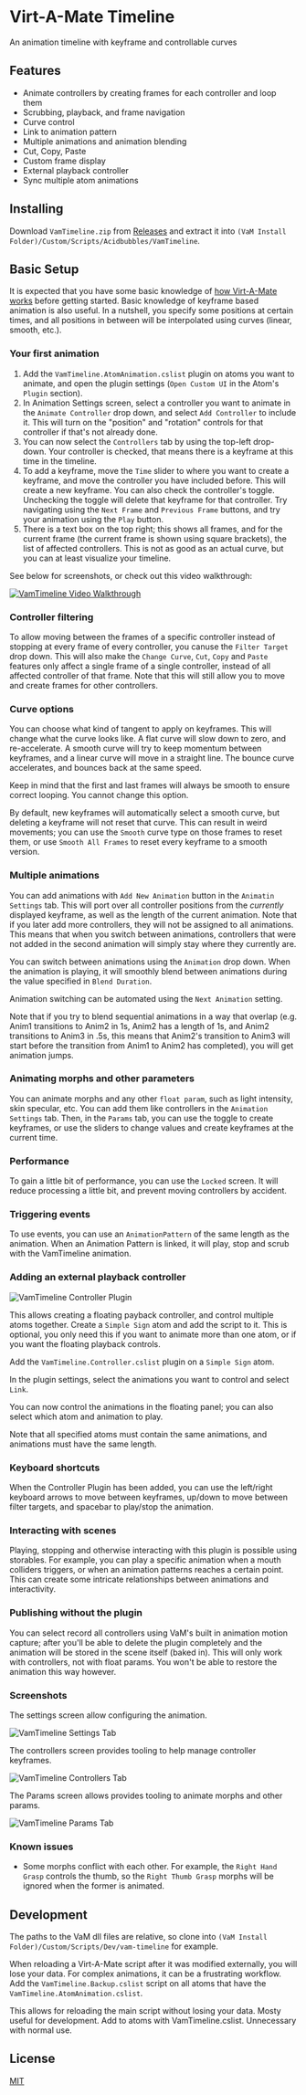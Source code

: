 # Virt-A-Mate Timeline

An animation timeline with keyframe and controllable curves

## Features

- Animate controllers by creating frames for each controller and loop them
- Scrubbing, playback, and frame navigation
- Curve control
- Link to animation pattern
- Multiple animations and animation blending
- Cut, Copy, Paste
- Custom frame display
- External playback controller
- Sync multiple atom animations

## Installing

Download `VamTimeline.zip` from [Releases](https://github.com/acidbubbles/vam-timeline/releases) and extract it into `(VaM Install Folder)/Custom/Scripts/Acidbubbles/VamTimeline`.

## Basic Setup

It is expected that you have some basic knowledge of [how Virt-A-Mate works](https://www.reddit.com/r/VirtAMate/wiki/index) before getting started. Basic knowledge of keyframe based animation is also useful. In a nutshell, you specify some positions at certain times, and all positions in between will be interpolated using curves (linear, smooth, etc.).

### Your first animation

1. Add the `VamTimeline.AtomAnimation.cslist` plugin on atoms you want to animate, and open the plugin settings (`Open Custom UI` in the Atom's `Plugin` section).
2. In Animation Settings screen, select a controller you want to animate in the `Animate Controller` drop down, and select `Add Controller` to include it. This will turn on the "position" and "rotation" controls for that controller if that's not already done.
3. You can now select the `Controllers` tab by using the top-left drop-down. Your controller is checked, that means there is a keyframe at this time in the timeline.
4. To add a keyframe, move the `Time` slider to where you want to create a keyframe, and move the controller you have included before. This will create a new keyframe. You can also check the controller's toggle. Unchecking the toggle will delete that keyframe for that controller. Try navigating using the `Next Frame` and `Previous Frame` buttons, and try your animation using the `Play` button.
5. There is a text box on the top right; this shows all frames, and for the current frame (the current frame is shown using square brackets), the list of affected controllers. This is not as good as an actual curve, but you can at least visualize your timeline.

See below for screenshots, or check out this video walkthrough:

[![VamTimeline Video Walkthrough](https://img.youtube.com/vi/WgMns-oJWdo/0.jpg)](https://www.youtube.com/watch?v=WgMns-oJWdo)

### Controller filtering

To allow moving between the frames of a specific controller instead of stopping at every frame of every controller, you canuse the `Filter Target` drop down. This will also make the `Change Curve`, `Cut`, `Copy` and `Paste` features only affect a single frame of a single controller, instead of all affected controller of that frame. Note that this will still allow you to move and create frames for other controllers.

### Curve options

You can choose what kind of tangent to apply on keyframes. This will change what the curve looks like. A flat curve will slow down to zero, and re-accelerate. A smooth curve will try to keep momentum between keyframes, and a linear curve will move in a straight line. The bounce curve accelerates, and bounces back at the same speed.

Keep in mind that the first and last frames will always be smooth to ensure correct looping. You cannot change this option.

By default, new keyframes will automatically select a smooth curve, but deleting a keyframe will not reset that curve. This can result in weird movements; you can use the `Smooth` curve type on those frames to reset them, or use `Smooth All Frames` to reset every keyframe to a smooth version.

### Multiple animations

You can add animations with `Add New Animation` button in the `Animatin Settings` tab. This will port over all controller positions from the _currently_ displayed keyframe, as well as the length of the current animation. Note that if you later add more controllers, they will not be assigned to all animations. This means that when you switch between animations, controllers that were not added in the second animation will simply stay where they currently are.

You can switch between animations using the `Animation` drop down. When the animation is playing, it will smoothly blend between animations during the value specified in `Blend Duration`.

Animation switching can be automated using the `Next Animation` setting.

Note that if you try to blend sequential animations in a way that overlap (e.g. Anim1 transitions to Anim2 in 1s, Anim2 has a length of 1s, and Anim2 transitions to Anim3 in .5s, this means that Anim2's transition to Anim3 will start before the transition from Anim1 to Anim2 has completed), you will get animation jumps.

### Animating morphs and other parameters

You can animate morphs and any other `float param`, such as light intensity, skin specular, etc. You can add them like controllers in the `Animation Settings` tab. Then, in the `Params` tab,  you can use the toggle to create keyframes, or use the sliders to change values and create keyframes at the current time.

### Performance

To gain a little bit of performance, you can use the `Locked` screen. It will reduce processing a little bit, and prevent moving controllers by accident.

### Triggering events

To use events, you can use an `AnimationPattern` of the same length as the animation. When an Animation Pattern is linked, it will play, stop and scrub with the VamTimeline animation.

### Adding an external playback controller

![VamTimeline Controller Plugin](screenshots/vam-timeline-controller.png)

This allows creating a floating payback controller, and control multiple atoms together. Create a `Simple Sign` atom and add the script to it. This is optional, you only need this if you want to animate more than one atom, or if you want the floating playback controls.

Add the `VamTimeline.Controller.cslist` plugin on a `Simple Sign` atom.

In the plugin settings, select the animations you want to control and select `Link`.

You can now control the animations in the floating panel; you can also select which atom and animation to play.

Note that all specified atoms must contain the same animations, and animations must have the same length.

### Keyboard shortcuts

When the Controller Plugin has been added, you can use the left/right keyboard arrows to move between keyframes, up/down to move between filter targets, and spacebar to play/stop the animation.

### Interacting with scenes

Playing, stopping and otherwise interacting with this plugin is possible using storables. For example, you can play a specific animation when a mouth colliders triggers, or when an animation patterns reaches a certain point. This can create some intricate relationships between animations and interactivity.

### Publishing without the plugin

You can select record all controllers using VaM's built in animation motion capture; after you'll be able to delete the plugin completely and the animation will be stored in the scene itself (baked in). This will only work with controllers, not with float params. You won't be able to restore the animation this way however.

### Screenshots

The settings screen allow configuring the animation.

![VamTimeline Settings Tab](screenshots/atom-settings-ui.png)

The controllers screen provides tooling to help manage controller keyframes.

![VamTimeline Controllers Tab](screenshots/atom-controllers-ui.png)

The Params screen allows provides tooling to animate morphs and other params.

![VamTimeline Params Tab](screenshots/atom-params-ui.png)

### Known issues

- Some morphs conflict with each other. For example, the `Right Hand Grasp` controls the thumb, so the `Right Thumb Grasp` morphs will be ignored when the former is animated.

## Development

The paths to the VaM dll files are relative, so clone into `(VaM Install Folder)/Custom/Scripts/Dev/vam-timeline` for example.

When reloading a Virt-A-Mate script after it was modified externally, you will lose your data. For complex animations, it can be a frustrating workflow. Add the `VamTimeline.Backup.cslist` script on all atoms that have the `VamTimeline.AtomAnimation.cslist`.

This allows for reloading the main script without losing your data. Mosty useful for development. Add to atoms with VamTimeline.cslist. Unnecessary with normal use.

## License

[MIT](LICENSE.md)

